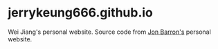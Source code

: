 # jerrykeung666.github.io
Wei Jiang's personal website. Source code from [Jon Barron's](https://jonbarron.info/) personal website.
